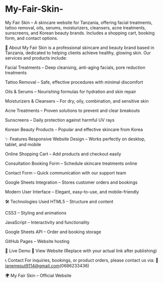 # My-Fair-Skin-
My Fair Skin – A skincare website for Tanzania, offering facial treatments, tattoo removal, oils, serums, moisturizers, cleansers, acne treatments, sunscreens, and Korean beauty brands. Includes a shopping cart, booking form, and contact options.

🌸 About
My Fair Skin is a professional skincare and beauty brand based in Tanzania, dedicated to helping clients achieve healthy, glowing skin. Our services and products include:

Facial Treatments – Deep cleansing, anti-aging facials, pore reduction treatments

Tattoo Removal – Safe, effective procedures with minimal discomfort

Oils & Serums – Nourishing formulas for hydration and skin repair

Moisturizers & Cleansers – For dry, oily, combination, and sensitive skin

Acne Treatments – Proven solutions to prevent and clear breakouts

Sunscreens – Daily protection against harmful UV rays

Korean Beauty Products – Popular and effective skincare from Korea

✨ Features
Responsive Website Design – Works perfectly on desktop, tablet, and mobile

Online Shopping Cart – Add products and checkout easily

Consultation Booking Form – Schedule skincare treatments online

Contact Form – Quick communication with our support team

Google Sheets Integration – Stores customer orders and bookings

Modern User Interface – Elegant, easy-to-use, and mobile-friendly

🛠 Technologies Used
HTML5 – Structure and content

CSS3 – Styling and animations

JavaScript – Interactivity and functionality

Google Sheets API – Order and booking storage

GitHub Pages – Website hosting

🚀 Live Demo
🔗 View Website (Replace with your actual link after publishing)

📞 Contact
For inquiries, bookings, or product orders, please contact us via:
📧 janemesut9114@gmail.com(0686233436)
   
🌍 My Fair Skin – Official Website


